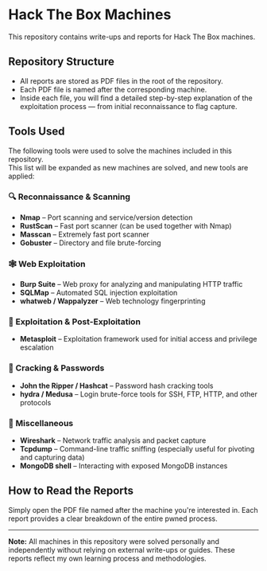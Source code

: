 # Hack The Box Machines

This repository contains write-ups and reports for Hack The Box machines.

## Repository Structure

- All reports are stored as PDF files in the root of the repository.
- Each PDF file is named after the corresponding machine.
- Inside each file, you will find a detailed step-by-step explanation of the exploitation process — from initial reconnaissance to flag capture.

## Tools Used


The following tools were used to solve the machines included in this repository.  
This list will be expanded as new machines are solved, and new tools are applied:

### 🔍 Reconnaissance & Scanning
- **Nmap** – Port scanning and service/version detection  
- **RustScan** – Fast port scanner (can be used together with Nmap)  
- **Masscan** – Extremely fast port scanner  
- **Gobuster** – Directory and file brute-forcing  

### 🕸️ Web Exploitation
- **Burp Suite** – Web proxy for analyzing and manipulating HTTP traffic  
- **SQLMap** – Automated SQL injection exploitation  
- **whatweb / Wappalyzer** – Web technology fingerprinting  

### 🧰 Exploitation & Post-Exploitation
- **Metasploit** – Exploitation framework used for initial access and privilege escalation  

### 🔐 Cracking & Passwords
- **John the Ripper / Hashcat** – Password hash cracking tools  
- **hydra / Medusa** – Login brute-force tools for SSH, FTP, HTTP, and other protocols  

### 🐍 Miscellaneous
- **Wireshark** – Network traffic analysis and packet capture  
- **Tcpdump** – Command-line traffic sniffing (especially useful for pivoting and capturing data)  
- **MongoDB shell** – Interacting with exposed MongoDB instances  




## How to Read the Reports

Simply open the PDF file named after the machine you're interested in. Each report provides a clear breakdown of the entire pwned process.

---

**Note:** All machines in this repository were solved personally and independently without relying on external write-ups or guides. These reports reflect my own learning process and methodologies.
